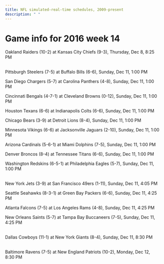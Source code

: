 ```yaml
---
title: NFL simulated-real-time schedules, 2009-present
description: " "
---
```


# Game info for 2016 week 14

Oakland Raiders (10-2) at Kansas City Chiefs (9-3), Thursday, Dec 8, 8:25 PM

<br/>Pittsburgh Steelers (7-5) at Buffalo Bills (6-6), Sunday, Dec 11, 1:00 PM

San Diego Chargers (5-7) at Carolina Panthers (4-8), Sunday, Dec 11, 1:00 PM

Cincinnati Bengals (4-7-1) at Cleveland Browns (0-12), Sunday, Dec 11, 1:00 PM

Houston Texans (6-6) at Indianapolis Colts (6-6), Sunday, Dec 11, 1:00 PM

Chicago Bears (3-9) at Detroit Lions (8-4), Sunday, Dec 11, 1:00 PM

Minnesota Vikings (6-6) at Jacksonville Jaguars (2-10), Sunday, Dec 11, 1:00 PM

Arizona Cardinals (5-6-1) at Miami Dolphins (7-5), Sunday, Dec 11, 1:00 PM

Denver Broncos (8-4) at Tennessee Titans (6-6), Sunday, Dec 11, 1:00 PM

Washington Redskins (6-5-1) at Philadelphia Eagles (5-7), Sunday, Dec 11, 1:00 PM

<br/>New York Jets (3-9) at San Francisco 49ers (1-11), Sunday, Dec 11, 4:05 PM

Seattle Seahawks (8-3-1) at Green Bay Packers (6-6), Sunday, Dec 11, 4:25 PM

Atlanta Falcons (7-5) at Los Angeles Rams (4-8), Sunday, Dec 11, 4:25 PM

New Orleans Saints (5-7) at Tampa Bay Buccaneers (7-5), Sunday, Dec 11, 4:25 PM

<br/>Dallas Cowboys (11-1) at New York Giants (8-4), Sunday, Dec 11, 8:30 PM

<br/>Baltimore Ravens (7-5) at New England Patriots (10-2), Monday, Dec 12, 8:30 PM

